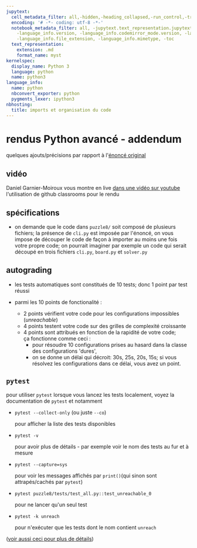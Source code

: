 ```yaml
---
jupytext:
  cell_metadata_filter: all,-hidden,-heading_collapsed,-run_control,-trusted
  encoding: '# -*- coding: utf-8 -*-'
  notebook_metadata_filter: all, -jupytext.text_representation.jupytext_version, -jupytext.text_representation.format_version,
    -language_info.version, -language_info.codemirror_mode.version, -language_info.codemirror_mode,
    -language_info.file_extension, -language_info.mimetype, -toc
  text_representation:
    extension: .md
    format_name: myst
kernelspec:
  display_name: Python 3
  language: python
  name: python3
language_info:
  name: python
  nbconvert_exporter: python
  pygments_lexer: ipython3
nbhosting:
  title: imports et organisation du code
---
```


# rendus Python avancé - addendum

quelques ajouts/précisions par rapport à l'[énoncé original](https://github.com/ue12/python-advanced-evaluation)

## vidéo

Daniel Garnier-Moiroux vous montre en live [dans une
vidéo sur youtube](https://youtu.be/o2C4D_soTv0) l'utilisation de github classrooms pour le rendu

## spécifications

* on demande que le code dans `puzzle8/` soit composé de plusieurs fichiers; la présence
  de `cli.py` est imposée par l'énoncé, on vous impose de découper le code de façon à
  importer au moins une fois votre propre code; on pourrait imaginer par exemple un code
  qui serait découpé en trois fichiers `cli.py`, `board.py` et `solver.py`

## autograding

* les tests automatiques sont constitués de 10 tests; donc 1 point par test réussi

* parmi les 10 points de fonctionalité :
  * 2 points vérifient votre code pour les configurations impossibles (*unreachable*)
  * 4 points testent votre code sur des grilles de complexité croissante
  * 4 points sont attribués en fonction de la rapidité de votre code;  
    ça fonctionne comme ceci :
    * pour résoudre 10 configurations prises au hasard dans la classe des
    configurations 'dures',
    * on se donne un délai qui décroit: 30s, 25s, 20s, 15s;
    si vous résolvez les configurations dans ce délai, vous avez un point.


## `pytest`

pour utiliser `pytest` lorsque vous lancez les tests localement, voyez la documentation
de `pytest` et notamment
  * `pytest --collect-only` (ou juste `--co`)

    pour afficher la liste des tests disponibles

  *  `pytest -v`

     pour avoir plus de détails - par exemple voir le nom des tests au fur et à mesure
  *  `pytest --capture=sys`

     pour voir les messages affichés par `print()`(qui sinon sont
     attrapés/cachés par `pytest`)
  *  `pytest puzzle8/tests/test_all.py::test_unreachable_0`

     pour ne lancer qu'un seul test

  * `pytest -k unreach`

     pour n'exécuter que les tests dont le nom contient `unreach`


 ([voir aussi ceci pour plus de détails](https://docs.pytest.org/en/reorganize-docs/new-docs/user/commandlineuseful.html))
